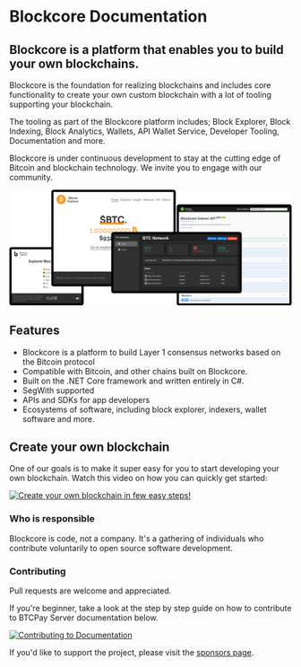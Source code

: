 # Blockcore Documentation

## Blockcore is a platform that enables you to build your own blockchains.

Blockcore is the foundation for realizing blockchains and includes core functionality to create your own custom blockchain with a lot of tooling supporting your blockchain.

The tooling as part of the Blockcore platform includes; Block Explorer, Block Indexing, Block Analytics, Wallets, API Wallet Service, Developer Tooling, Documentation and more.

Blockcore is under continuous development to stay at the cutting edge of Bitcoin and blockchain technology. We invite you to engage with our community.

![](./img/BlockcoreScreenshots.png)

## Features

* Blockcore is a platform to build Layer 1 consensus networks based on the Bitcoin protocol
* Compatible with Bitcoin, and other chains built on Blockcore.
* Built on the .NET Core framework and written entirely in C#.
* SegWith supported
* APIs and SDKs for app developers
* Ecosystems of software, including block explorer, indexers, wallet software and more.

## Create your own blockchain

One of our goals is to make it super easy for you to start developing your own blockchain. Watch this video on how you can quickly get started:

[![Create your own blockchain in few easy steps!](https://img.youtube.com/vi/cChDtZ1zllg/mqdefault.jpg)](https://www.youtube.com/watch?v=cChDtZ1zllg "Create your own blockchain in few easy steps!")

### Who is responsible

Blockcore is code, not a company. It's a gathering of individuals who contribute voluntarily to open source software development.

### Contributing

Pull requests are welcome and appreciated.

If you're beginner, take a look at the step by step guide on how to contribute to BTCPay Server documentation below.

[![Contributing to Documentation](https://img.youtube.com/vi/bSDROcdSSWw/mqdefault.jpg)](https://www.youtube.com/watch?v=bSDROcdSSWw "How BTCPay Server Works")

If you'd like to support the project, please visit the [sponsors page](https://www.blockcore.net/sponsors).
